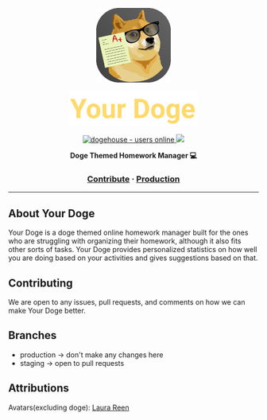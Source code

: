 <a href="https://yourdoge.netlify.app">
  <p align="center">
    <img height=150 src="assets/yourdogeAppleIcon.svg"/>
  </p>
  <p align="center">
    <img height=70 src="assets/textLogo.svg">
  </p>
</a>

<p align="center">
  <a href="https://yourdoge.netlify.app">
    <img src="https://img.shields.io/badge/status-development-green" alt="dogehouse - users online" />
  </a>
  <a href="https://yourdoge.netlify.app">
    <img src="https://img.shields.io/badge/license-GPL-3.0-or-later-yellow" />
  </a>
</p>

<p align="center">
  <strong>Doge Themed Homework Manager 💻</strong>
</p>

<h3 align="center">
  <a href="CONTRIBUTING.md">Contribute</a>
  <span> · </span>
  <a href="https://yourdoge.netlify.app">Production</a>
</h3>

---

## About Your Doge

Your Doge is a doge themed online homework manager built for the ones who are struggling with organizing their homework, although it also fits other sorts of tasks. Your Doge provides personalized statistics on how well you are doing based on your activities and gives suggestions based on that.

## Contributing

We are open to any issues, pull requests, and comments on how we can make Your Doge better.

## Branches

- production -> don't make any changes here
- staging -> open to pull requests

## Attributions

Avatars(excluding doge): [Laura Reen](https://www.iconfinder.com/laurareen)
